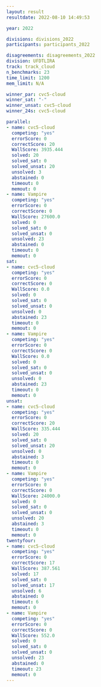 ```yaml
---
layout: result
resultdate: 2022-08-10 14:49:53

year: 2022

divisions: divisions_2022
participants: participants_2022

disagreements: disagreements_2022
division: UFDTLIRA
track: track_cloud
n_benchmarks: 23
time_limit: 1200
mem_limit: N/A

winner_par: cvc5-cloud
winner_sat: "-"
winner_unsat: cvc5-cloud
winner_24s: cvc5-cloud

parallel:
- name: cvc5-cloud
  competing: "yes"
  errorScore: 0
  correctScore: 20
  WallScore: 3935.444
  solved: 20
  solved_sat: 0
  solved_unsat: 20
  unsolved: 3
  abstained: 0
  timeout: 0
  memout: 0
- name: Vampire
  competing: "yes"
  errorScore: 0
  correctScore: 0
  WallScore: 27600.0
  solved: 0
  solved_sat: 0
  solved_unsat: 0
  unsolved: 23
  abstained: 0
  timeout: 0
  memout: 0
sat:
- name: cvc5-cloud
  competing: "yes"
  errorScore: 0
  correctScore: 0
  WallScore: 0.0
  solved: 0
  solved_sat: 0
  solved_unsat: 0
  unsolved: 0
  abstained: 23
  timeout: 0
  memout: 0
- name: Vampire
  competing: "yes"
  errorScore: 0
  correctScore: 0
  WallScore: 0.0
  solved: 0
  solved_sat: 0
  solved_unsat: 0
  unsolved: 0
  abstained: 23
  timeout: 0
  memout: 0
unsat:
- name: cvc5-cloud
  competing: "yes"
  errorScore: 0
  correctScore: 20
  WallScore: 335.444
  solved: 20
  solved_sat: 0
  solved_unsat: 20
  unsolved: 0
  abstained: 3
  timeout: 0
  memout: 0
- name: Vampire
  competing: "yes"
  errorScore: 0
  correctScore: 0
  WallScore: 24000.0
  solved: 0
  solved_sat: 0
  solved_unsat: 0
  unsolved: 20
  abstained: 3
  timeout: 0
  memout: 0
twentyfour:
- name: cvc5-cloud
  competing: "yes"
  errorScore: 0
  correctScore: 17
  WallScore: 387.561
  solved: 17
  solved_sat: 0
  solved_unsat: 17
  unsolved: 6
  abstained: 0
  timeout: 6
  memout: 0
- name: Vampire
  competing: "yes"
  errorScore: 0
  correctScore: 0
  WallScore: 552.0
  solved: 0
  solved_sat: 0
  solved_unsat: 0
  unsolved: 23
  abstained: 0
  timeout: 23
  memout: 0
---
```

